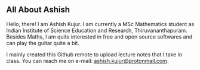 ## All About Ashish
Hello, there! I am Ashish Kujur. I am currently a MSc Mathematics student as Indian Institute of Science Education and Research, Thiruvananthapuram. Besides Maths, I am quite interested in free and open source softwares and can play the guitar quite a bit. 

I mainly created this Github remote to upload lecture notes that I take in class. You can reach me on e-mail: [ashish.kujur@protonmail.com](mailto:ashish.kujur@protonmail.com).

<!--
**ashishKujur7/ashishKujur7** is a ✨ _special_ ✨ repository because its `README.md` (this file) appears on your GitHub profile.

Here are some ideas to get you started:

- 🔭 I’m currently working on ...
- 🌱 I’m currently learning ...
- 👯 I’m looking to collaborate on ...
- 🤔 I’m looking for help with ...
- 💬 Ask me about ...
- 📫 How to reach me: ...
- 😄 Pronouns: ...
- ⚡ Fun fact: ...
-->
